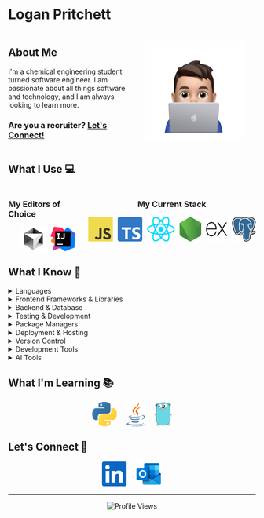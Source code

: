 # Logan Pritchett

<div style="display: flex; align-items: center; justify-content: center;">
  <div style="flex: 1; text-align: left;">
    <h2>About Me</h2>
    <p>I'm a chemical engineering student turned software engineer. I am passionate about all things software and technology, and I am always looking to learn more.</p>
    <h3>Are you a recruiter? <a href="#connect">Let's Connect!</a></h3>

  </div>
  <div style="flex: 1; display: flex; justify-content: center;">
    <img src="./images/logan.png" height="200" alt="Logan Pritchett" />
  </div>
</div>

## What I Use 💻

<div style="display: flex; justify-content: space-around; align-items: flex-start;">
  <div>
    <h3>My Editors of Choice</h3>
    <div style="display: flex; justify-content: center; gap: 10px;">
      <img src="./images/cursor.svg" height="50" alt="Cursor" />
      <img src="./images/intellij.svg" height="50" alt="Intellij" />
    </div>
  </div>

  <div style="display: flex; flex-direction: column; align-items: center;">
    <h3>My Current Stack</h3>
    <div style="display: flex; justify-content: center; gap: 10px;">
      <img src="./images/javascript.svg" height="50" alt="JavaScript" />
      <img src="./images/typescript.svg" height="50" alt="TypeScript" />
      <img src="./images/react.svg" height="50" alt="React" />
      <img src="./images/nodejs.svg" height="50" alt="Node.js" />
      <picture>
        <source media="(prefers-color-scheme: dark)" srcset="./images/express/light.svg" height="50" />
        <source media="(prefers-color-scheme: light)" srcset="./images/express/dark.svg" height="50" />
        <img src="./images/express/light.svg" height="50" alt="Express.js" />
      </picture>
      <img src="./images/postgresql.svg" height="50" alt="PostgreSQL" />
    </div>
  </div>
</div>

## What I Know 🧠

<details>
<summary>Languages</summary>
<div align="center" style="display: flex; justify-content: center; gap: 10px;">
  <img src="./images/javascript.svg" height="50" alt="JavaScript" />
  <img src="./images/typescript.svg" height="50" alt="TypeScript" />
  <img src="./images/html5.svg" height="50" alt="HTML" />
  <img src="./images/css.svg" height="50" alt="CSS" />
</div>
</details>

<details>
<summary>Frontend Frameworks & Libraries</summary>
<div align="center" style="display: flex; justify-content: center; gap: 10px;">
  <img src="./images/react.svg" height="50" alt="React" />
  <img src="./images/nextjs.svg" height="50" alt="Next.js" />
  <img src="./images/bootstrap.svg" height="50" alt="Bootstrap" />
  <img src="./images/sass.svg" height="50" alt="SASS" />
</div>
</details>

<details>
<summary>Backend & Database</summary>
<div align="center" style="display: flex; justify-content: center; gap: 10px;">
  <img src="./images/nodejs.svg" height="50" alt="Node.js" />
  <picture>
    <source media="(prefers-color-scheme: dark)" srcset="./images/express/light.svg" height="50" />
    <source media="(prefers-color-scheme: light)" srcset="./images/express/dark.svg" height="50" />
    <img src="./images/express/light.svg" height="50" alt="Express" />
  </picture>
  <img src="./images/postgresql.svg" height="50" alt="PostgreSQL" />
  <img src="./images/knex.svg" height="50" alt="Knex" />
</div>
</details>

<details>
<summary>Testing & Development</summary>
<div align="center" style="display: flex; justify-content: center; gap: 10px;">
  <img src="./images/jest.svg" height="50" alt="Jest" />
  <img src="./images/mocha.svg" height="50" alt="Mocha" />
  <img src="./images/chai.svg" height="50" alt="Chai" />
</div>
</details>

<details>
<summary>Package Managers</summary>
<div align="center" style="display: flex; justify-content: center; gap: 10px;">
  <img src="./images/npm.svg" height="50" alt="NPM" />
  <picture>
    <source media="(prefers-color-scheme: dark)" srcset="./images/pnpm/light.svg" height="50" />
    <source media="(prefers-color-scheme: light)" srcset="./images/pnpm/dark.svg" height="50" />
    <img src="./images/pnpm/light.svg" height="50" alt="PNPM" />
  </picture>
  <img src="./images/bun.svg" height="50" alt="Bun" />
</div>
</details>

<!-- Deployment & Hosting -->
<details>
<summary>Deployment & Hosting</summary>
<div align="center" style="display: flex; justify-content: center; gap: 10px;">
  <picture>
    <source media="(prefers-color-scheme: dark)" srcset="./images/vercel/light.svg" height="50" />
    <source media="(prefers-color-scheme: light)" srcset="./images/vercel/dark.svg" height="50" />
    <img src="./images/vercel/light.svg" height="50" alt="Vercel" />
  </picture>
  <picture>
    <source media="(prefers-color-scheme: dark)" srcset="./images/render/light.svg" height="50" />
    <source media="(prefers-color-scheme: light)" srcset="./images/render/dark.svg" height="50" />
    <img src="./images/render/light.svg" height="50" alt="Render" />
  </picture>
  <img src="./images/supabase.svg" height="50" alt="Supabase" />
  <img src="./images/aiven.png" height="50" alt="Aiven" />
</div>
</details>

<!-- Version Control -->
<details>
<summary>Version Control</summary>
<div align="center" style="display: flex; justify-content: center; gap: 10px;">
  <img src="./images/git.svg" height="50" alt="Git" />
  <picture>
    <source media="(prefers-color-scheme: dark)" srcset="./images/github/light.svg" height="50" />
    <source media="(prefers-color-scheme: light)" srcset="./images/github/dark.svg" height="50" />
    <img src="./images/github/light.svg" height="50" alt="GitHub" />
  </picture>
</div>
</details>

<!-- Development Tools -->
<details>
<summary>Development Tools</summary>
<div align="center" style="display: flex; justify-content: center; gap: 10px;">
  <img src="./images/postman.svg" height="50" alt="Postman" />
  <img src="./images/docker.svg" height="50" alt="Docker" />
</div>
</details>

<details>
<summary>AI Tools</summary>
<div align="center" style="display: flex; justify-content: center; gap: 10px;">
  <img src="./images/claude.svg" height="50" alt="Claude" />
  <picture>
    <source media="(prefers-color-scheme: dark)" srcset="./images/chatgpt/light.svg" height="50" />
    <source media="(prefers-color-scheme: light)" srcset="./images/chatgpt/dark.svg" height="50" />
    <img src="./images/chatgpt/light.svg" height="50" alt="ChatGPT" />
  </picture>
  <img src="./images/gemini.svg" height="50" alt="Gemini" />
  <img src="./images/perplexity.svg" height="50" alt="Perplexity" />
  <picture>
    <source media="(prefers-color-scheme: dark)" srcset="./images/ollama/light.svg" height="50" />
    <source media="(prefers-color-scheme: light)" srcset="./images/ollama/dark.svg" height="50" />
    <img src="./images/ollama/light.svg" height="50" alt="Ollama" />
  </picture>
  <picture>
    <source media="(prefers-color-scheme: dark)" srcset="./images/v0/light.svg" height="50" />
    <source media="(prefers-color-scheme: light)" srcset="./images/v0/dark.svg" height="50" />
    <img src="./images/v0/light.svg" height="50" alt="V0" />
  </picture>
  <picture>
    <source media="(prefers-color-scheme: dark)" srcset="./images/bolt/light.svg" height="50" />
    <source media="(prefers-color-scheme: light)" srcset="./images/bolt/dark.svg" height="50" />
    <img src="./images/bolt/light.svg" height="50" alt="Bolt" />
  </picture>
</div>
</details>

## What I'm Learning 📚

<div align="center" style="display: flex; justify-content: center; gap: 20px;">
  <img src="./images/python.svg" height="50" alt="Python" />
  <img src="./images/java.svg" height="50" alt="Java" />
  <img src="./images/go.svg" height="50" alt="Go" />
</div>

<h2 id="connect">Let's Connect 🤝</h2>

<div align="center" style="display: flex; justify-content: center; gap: 20px;">
  <a href="https://www.linkedin.com/in/logan-pritchett">
    <img src="./images/linkedin.svg" height="50" alt="LinkedIn" />
  </a>
  <a href="mailto:contact@loganpritchett.me">
    <img src="./images/outlook.svg" height="50" alt="Email" />
  </a>
</div>

---

<div align="center">
  <img src="https://komarev.com/ghpvc/?username=loganprit&style=for-the-badge&color=blue&label=VISITORS&abbreviated=true" alt="Profile Views" />
</div>
